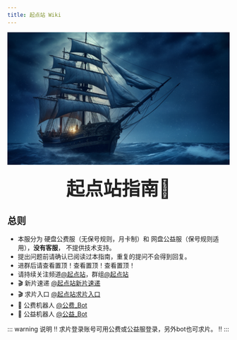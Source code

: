 ```yaml
---
title: 起点站 Wiki
---
```

<div style="width: 100%; height: 300px; overflow: hidden; margin-bottom: 20px;">
    <img src="./images/1.png" alt="头部图片" style="width: 100%; height: auto; object-fit: cover;">
</div>
<div style="text-align: center; font-size: 3em; font-weight: bold; color: #222;">
起点站指南🧭
</div>

## 总则

- 本服分为 硬盘公费服（无保号规则，月卡制）和 网盘公益服（保号规则适用），**没有客服**，
不提供技术支持。
- 提出问题前请确认已阅读过本指南，重复的提问不会得到回复。
- 进群后请查看置顶！查看置顶！查看置顶！
- 请持续关注频道[@起点站](https://t.me/tdckemby)，群组[@起点站](https://t.me/tdckemby)
- 🎬 新片速递 [@起点站新片速递](https://t.me/+m8i8CVo-8-U2ODA1)
- 🎬 求片入口 [@起点站求片入口](https://create.startednow.org/)
- 🤖 公费机器人 [@公费_Bot](https://t.me/StartTdckBot)
- 🤖 公益机器人 [@公益_Bot](https://t.me/tdck_emby_create_bot)

::: warning 说明
‼  求片登录账号可用公费或公益服登录，另外bot也可求片。   ‼
:::